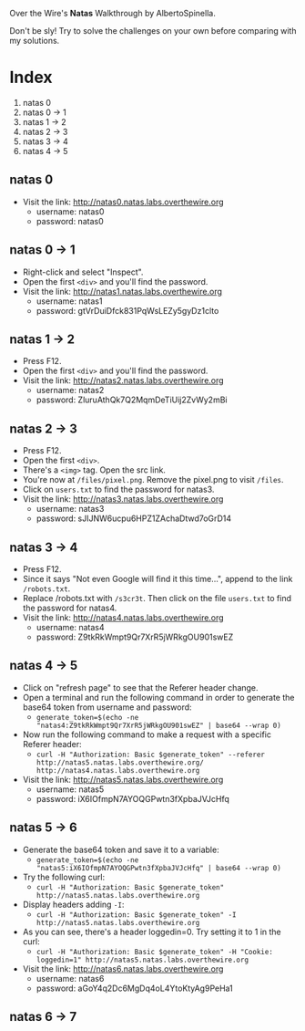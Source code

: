 ﻿Over the Wire's **Natas** Walkthrough by AlbertoSpinella.

Don't be sly! Try to solve the challenges on your own before comparing with my solutions.

# Index
1. natas 0
2. natas 0 -> 1
3. natas 1 -> 2
4. natas 2 -> 3
5. natas 3 -> 4
6. natas 4 -> 5

## natas 0

 - Visit the link: http://natas0.natas.labs.overthewire.org
	 - username: natas0
	 - password: natas0

## natas 0 -> 1
 - Right-click and select "Inspect".
 - Open the first `<div>` and you'll find the password.
 - Visit the link: http://natas1.natas.labs.overthewire.org
	 - username: natas1
	 - password: gtVrDuiDfck831PqWsLEZy5gyDz1clto

## natas 1 -> 2

 - Press F12.
 - Open the first `<div>` and you'll find the password.
 - Visit the link: http://natas2.natas.labs.overthewire.org
	 - username: natas2
	 - password: ZluruAthQk7Q2MqmDeTiUij2ZvWy2mBi

## natas 2 -> 3
 - Press F12.
 - Open the first `<div>`.
 - There's a `<img>` tag. Open the src link.
 - You're now at `/files/pixel.png`. Remove the pixel.png to visit `/files`.
 - Click on `users.txt` to find the password for natas3.
 - Visit the link: http://natas3.natas.labs.overthewire.org
	 - username: natas3
	 - password: sJIJNW6ucpu6HPZ1ZAchaDtwd7oGrD14

## natas 3 -> 4
 - Press F12.
 - Since it says "Not even Google will find it this time...", append to the link `/robots.txt`.
 - Replace /robots.txt with `/s3cr3t`. Then click on the file `users.txt` to find the password for natas4.
 - Visit the link: http://natas4.natas.labs.overthewire.org
	 - username: natas4
	 - password: Z9tkRkWmpt9Qr7XrR5jWRkgOU901swEZ

## natas 4 -> 5
 - Click on "refresh page" to see that the Referer header change.
 - Open a terminal and run the following command in order to generate the base64 token from username and password:
	- `generate_token=$(echo -ne "natas4:Z9tkRkWmpt9Qr7XrR5jWRkgOU901swEZ" | base64 --wrap 0)`
 - Now run the following command to make a request with a specific Referer header:
	- `curl -H "Authorization: Basic $generate_token" --referer http://natas5.natas.labs.overthewire.org/ http://natas4.natas.labs.overthewire.org`
 - Visit the link: http://natas5.natas.labs.overthewire.org
	- username: natas5
	- password: iX6IOfmpN7AYOQGPwtn3fXpbaJVJcHfq

## natas 5 -> 6
 - Generate the base64 token and save it to a variable:
	- `generate_token=$(echo -ne "natas5:iX6IOfmpN7AYOQGPwtn3fXpbaJVJcHfq" | base64 --wrap 0)`
 - Try the following curl:
	- `curl -H "Authorization: Basic $generate_token" http://natas5.natas.labs.overthewire.org`
 - Display headers adding `-I`:
	- `curl -H "Authorization: Basic $generate_token" -I http://natas5.natas.labs.overthewire.org`
 - As you can see, there's a header loggedin=0. Try setting it to 1 in the curl:
	- `curl -H "Authorization: Basic $generate_token" -H "Cookie: loggedin=1" http://natas5.natas.labs.overthewire.org`
 - Visit the link: http://natas6.natas.labs.overthewire.org
	- username: natas6
	- password: aGoY4q2Dc6MgDq4oL4YtoKtyAg9PeHa1

## natas 6 -> 7
